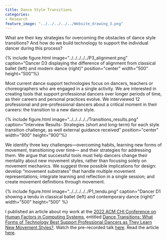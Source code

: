 ```yaml
---
title: Dance Style Transitions
categories:
- Research
feature_image: "../../../../../Website_drawing_3.png"
---
```


What are their key strategies for overcoming the obstacles of dance style transitions? And how do we build technology to support the individual dancer during this process? 

{% include figure.html image="../../../../../P3_alignment.png" caption="Dancer D3 displaying the difference of alignment from classical ballet (left) and modern dance (right)" position="center" width="500" height="500"%}

Most current dance support technologies focus on dancers, teachers or choreographers who are engaged in a single
activity. We are interested in creating tools that support professional dancers over longer periods of time, as their careers and personal practices evolve. We interviewed 12 professional and pre-professional dancers about a critical moment in their careers: the transition to a new dance style. 

{% include figure.html image="../../../../../Transitions_results.png" caption="Interview Results- Strategies (short and long-term) for each style transition challenge, as well external guidance received" position="center" width="900" height="900"%}

We identify three key challenges—overcoming habits, learning new forms of movement, transitioning over time— and their strategies for addressing them. We argue that successful tools must help dancers change their mentality about new movement styles, rather than focusing solely on movement mechanics. We suggest three possible implications for design: develop “movement substrates” that handle multiple movement representations; integrate learning and reflection in a single session; and create movement definitions through movement.

{% include figure.html image="../../../../../P1_tendu.png" caption="Dancer D1 showing a tendu in classical ballet (left) and contemporary dance (right)" width="500" height="500" %}

I published an article about my work at the [2022 ACM CHI Conference on Human Factors in Computing Systems](https://chi2022.acm.org/), entitled [Dance Transitions: What Forms of Technology Best Support Professional Dancers as They Learn New Movement Styles?](https://dl.acm.org/doi/10.1145/3491102.3517448). 
Watch the pre-recorded talk [here](https://www.youtube.com/watch?v=z9L7kaqYvSw).
Read the article [here](https://hal.inria.fr/hal-03665474/file/2021_CHI_TransitionSupport_AUTHOR_VERSION.pdf). 
